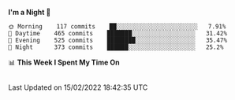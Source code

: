 <!--START_SECTION:waka-->
**I'm a Night 🦉** 

```text
🌞 Morning    117 commits    ██░░░░░░░░░░░░░░░░░░░░░░░   7.91% 
🌆 Daytime    465 commits    ███████░░░░░░░░░░░░░░░░░░   31.42% 
🌃 Evening    525 commits    ████████░░░░░░░░░░░░░░░░░   35.47% 
🌙 Night      373 commits    ██████░░░░░░░░░░░░░░░░░░░   25.2%

```


📊 **This Week I Spent My Time On** 

```text
```


 Last Updated on 15/02/2022 18:42:35 UTC
<!--END_SECTION:waka-->

